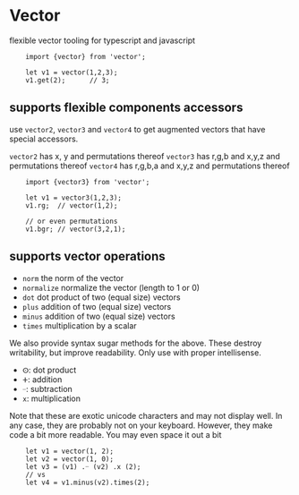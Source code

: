 # Vector

flexible vector tooling for typescript and javascript

```
    import {vector} from 'vector';

    let v1 = vector(1,2,3);
    v1.get(2);      // 3;
```

## supports flexible components accessors

use `vector2`, `vector3` and `vector4` to get augmented vectors that have special accessors.

`vector2` has x, y and permutations thereof
`vector3` has r,g,b and x,y,z and permutations thereof
`vector4` has r,g,b,a and x,y,z and permutations thereof

```
    import {vector3} from 'vector';

    let v1 = vector3(1,2,3);
    v1.rg;  // vector(1,2);

    // or even permutations
    v1.bgr; // vector(3,2,1);
```

## supports vector operations

-   `norm` the norm of the vector
-   `normalize` normalize the vector (length to 1 or 0)
-   `dot` dot product of two (equal size) vectors
-   `plus` addition of two (equal size) vectors
-   `minus` addition of two (equal size) vectors
-   `times` multiplication by a scalar

We also provide syntax sugar methods for the above. These destroy writability, but improve readability. Only use with proper intellisense.

-   `ⵙ`: dot product
-   `ⵜ`: addition
-   `ᜭ`: subtraction
-   `х`: multiplication

Note that these are exotic unicode characters and may not display well. In any case, they are probably not on your keyboard. However, they make code a bit more readable. You may even space it out a bit

```
    let v1 = vector(1, 2);
    let v2 = vector(1, 0);
    let v3 = (v1) .ᜭ (v2) .х (2);
    // vs
    let v4 = v1.minus(v2).times(2);
```
